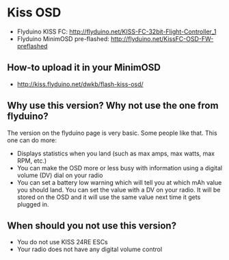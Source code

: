 # Kiss OSD

* Flyduino KISS FC: http://flyduino.net/KISS-FC-32bit-Flight-Controller_1
* Flyduino MinimOSD pre-flashed: http://flyduino.net/KissFC-OSD-FW-preflashed


## How-to upload it in your MinimOSD

* http://kiss.flyduino.net/dwkb/flash-kiss-osd/

## Why use this version? Why not use the one from flyduino?

The version on the flyduino page is very basic. Some people like that. This one can do more:

* Displays statistics when you land (such as max amps, max watts, max RPM, etc.)
* You can make the OSD more or less busy with information using a digital volume (DV) dial on your radio
* You can set a battery low warning which will tell you at which mAh value you should land. You can set the value with a DV on your radio. It will be stored on the OSD and it will use the same value next time it gets plugged in.

## When should you not use this version?

* You do not use KISS 24RE ESCs
* Your radio does not have any digital volume control